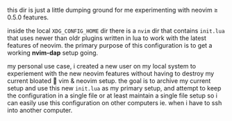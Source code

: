 this dir is just a little dumping ground for me experimenting with neovim ≥ 0.5.0 features.

inside the local `XDG_CONFIG_HOME` dir there is a `nvim` dir that contains `init.lua` that uses newer than oldr plugins written in lua to work with the latest features of neovim. the primary purpose of this configuration is to get a working **nvim-dap** setup going.

my personal use case, i created a new user on my local system to experiement with the new neovim features without having to destroy my current bloated 🤢 vim & neovim setup. the goal is to archive my current setup and use this new `init.lua` as my primary setup, and attempt to keep the configuration in a single file or at least maintain a single file setup so i can easily use this configuration on other computers ie. when i have to ssh into another computer.
